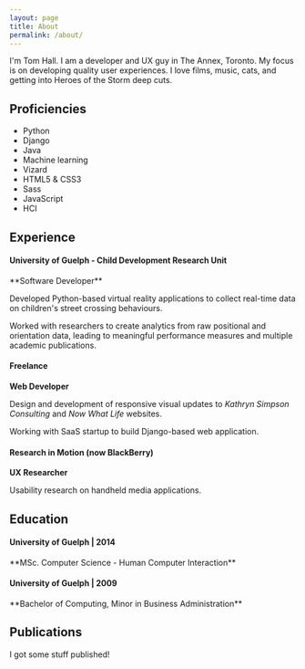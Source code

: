 ```yaml
---
layout: page
title: About
permalink: /about/
---
```

I'm Tom Hall.
I am a developer and UX guy in The Annex, Toronto. My focus is on developing quality user experiences. I love films, music, cats, and getting into Heroes of the Storm deep cuts.

## Proficiencies
*  Python
*  Django
*  Java
*  Machine learning
*  Vizard
*  HTML5 & CSS3
*  Sass
*  JavaScript
*  HCI


## Experience

<h4 class="resume-title">University of Guelph - Child Development Research Unit</h4>
<div class="resume-content">
**Software Developer**

Developed Python-based virtual reality applications to collect real-time data on children's street crossing behaviours.

Worked with researchers to create analytics from raw positional and orientation data, leading to meaningful performance 
measures and multiple academic publications.

<h4 class="resume-title">Freelance</h4>

**Web Developer**

Design and development of responsive visual updates to *Kathryn Simpson Consulting* and *Now What Life* websites.

Working with SaaS startup to build Django-based web application.

<h4 class="resume-title">Research in Motion (now BlackBerry)</h4>

**UX Researcher**

Usability research on handheld media applications.
</div>

## Education

<h4 class="resume-title">University of Guelph | 2014</h4>
**MSc. Computer Science - Human Computer Interaction**
  
<h4 class="resume-title">University of Guelph | 2009</h4>
**Bachelor of Computing, Minor in Business Administration**


## Publications
I got some stuff published!
